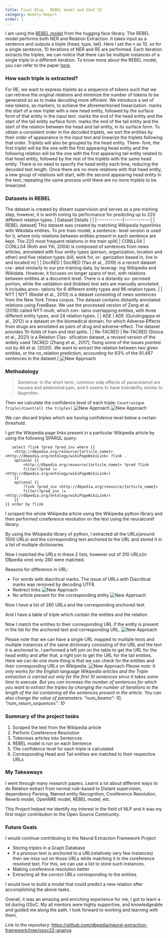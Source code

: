 ```yaml
---
title: Final Blog - REBEL model and GSoC'22
category: Weekly Report
order: 1
---
```


I am using the [REBEL model](https://huggingface.co/Babelscape/rebel-large) from the hugging face library. The REBEL model performs both NER and Relation Extraction. It takes input as a sentence and outputs a triple {head, type, tail}.
Here I set the n as 10, so for a single sentence, 10 iterations of NER and RE are performed. Each iteration extracts the triples, we can notice that there can be multiple instances of a single triple in a different iteration. To know more about the REBEL model, you can refer to the paper [here](https://aclanthology.org/2021.findings-emnlp.204.pdf).

### How each triple is extracted?
For RE, we want to express triplets as a sequence of tokens such that we can retrieve the original relations and minimize the number of tokens to be generated so as to make decoding more efficient. We introduce a set of new tokens, as markers, to achieve the aforementioned linearization. <triplet> marks the start of a new triplet with a new head entity, followed by the surface form of that entity in the input text. <subj> marks the end of the head entity and the start of the tail entity surface form. <obj> marks the end of the tail entity and the start of the relation between the head and tail entity, in its surface form. To obtain a consistent order in the decoded triplets, we sort the entities by their order of appearance in the input text and linearize the triplets following that order. Triplets will also be grouped by the head entity. There- fore, the first triplet will be the one with the first appearing head entity and the following relation will be the one with the first appearing tail entity related to that head entity, followed by the rest of the triplets with the same head entity. There is no need to specify the head entity each time, reducing the decoded text length. Once there are no more relations with that head entity, a new group of relations will start, with the second appearing head entity in the text, repeating the same process until there are no more triplets to be linearized. 

### Datasets in REBEL
The dataset is created by distant supervision and serves as a pre-training step, however, it is worth noting its performance for predicting up to 220 different relation types.
|   Dataset Details     | |
|-------------|-------------|
| REBEL dataset|   This dataset was created by matching Wikipedia hyperlinks with Wikidata entities. To pre-train model, a sentence- level version is used for it, where only relations between entities present in each sentence are kept. The 220 most frequent relations in the train split|
| CONLL04 | CONLL04 (Roth and Yih, 2004) is composed of sentences from news articles, annotated with four entity types (person, organization, location and other) and five relation types (kill, work for, or- ganization based in, live in and located in) |
| DocRED | DocRED (Yao et al., 2019) is a recent dataset cre- ated similarly to our pre-training data, by leverag- ing Wikipedia and Wikidata. However, it focuses on longer spans of text, with relations between entities at a document level. There is a distantly su- pervised portion, while the validation and (hidden) test sets are manually annotated. It includes anno- tations for 6 different entity types and 96 relation types. |
| NYT | NYT (Riedel et al., 2010) is a dataset consisting of news sentences from the New York Times corpus. The dataset contains distantly annotated relations using FreeBase. We use the processed version of Zeng et al. (2018) called NYT-multi, which con- tains overlapping entities, with three different entity types, and 24 relation types. |
| ADE | ADE (Gurulingappa et al., 2012) is a dataset on the biomedical domain, for which Adverse-Effects from drugs are annotated as pairs of drug and adverse-effect. The dataset provides 10-folds of train and test splits. |
| Re-TACRED | Re-TACRED (Stoica et al., 2021) is a Relation Clas- sification dataset, a revised version of the widely used TACRED (Zhang et al., 2017), fixing some of the issues pointed out by Alt et al. (2020). We want to extract the relation between two given entities, or the no_relation prediction, accounting for 63% of the 91,467 sentences in the dataset.|
![New Approach](https://ananyaiitbhilai.github.io/DBpedia_GSoC2022_Neural_Extraction_Framework/images/accuracyondiffdatasets.png)


### Methodology
> Sentence: in the short term, common side effects of paracetamol are nausea and abdominal pain, and it seems to have tolerability similar to ibuprofen.

Then we calculate the confidence level of each triple:
`Count(unique Triple)/Count(all the triples)`
![New Approach](https://ananyaiitbhilai.github.io/DBpedia_GSoC2022_Neural_Extraction_Framework/images/confidenceLevel.png)
![New Approach](https://ananyaiitbhilai.github.io/DBpedia_GSoC2022_Neural_Extraction_Framework/images/tabledf.png)


We can discard triples which are having confidence level below a certain threshold. 

I got the Wikipedia page links present in a particular Wikipedia article by using the following SPARQL query:
```
   select ?link ?pred ?pred_inv where {{
    <http://dbpedia.org/resource/{article_name}> <http://dbpedia.org/ontology/wikiPageWikiLink> ?link .
    optional {{
        <http://dbpedia.org/resource/{article_name}> ?pred ?link
        filter(?pred != <http://dbpedia.org/ontology/wikiPageWikiLink>)
    }}
    optional {{
        ?link ?pred_inv <http://dbpedia.org/resource/{article_name}>
        filter(?pred_inv != <http://dbpedia.org/ontology/wikiPageWikiLink>)
    }}
}} order by ?link
```

I scraped the whole Wikipedia article using the Wikipedia python library and then performed coreference resolution on the text using the neuralcoref library.

By using the Wikipedia library of python, I extracted all the URLs(around 1500 URLs) and the corresponding text anchored to the URL and stored it in a list of multiple dictionaries. 

Now I matched the URLs in these 2 lists, however out of 310 URLs(in DBpedia one) only 280 were matched. 

Reasons for difference in URL:
- For words with diacritical marks. The issue of URLs with Diacritical marks was removed by decoding UTF8.
- Redirect links
![New Approach](https://ananyaiitbhilai.github.io/DBpedia_GSoC2022_Neural_Extraction_Framework/images/uk.png)
- No article present for the corresponding entity
![New Approach](https://ananyaiitbhilai.github.io/DBpedia_GSoC2022_Neural_Extraction_Framework/images/antonia.png)

Now I have a list of 280 URLs and the corresponding anchored text. 

And I have a table of triple which contain the entities and the relation.

Now I match the entities to their corresponding URL if the entity is present in the list for the anchored text and corresponding URL.
![New Approach](https://ananyaiitbhilai.github.io/DBpedia_GSoC2022_Neural_Extraction_Framework/images/finaldftable.png)


Please note that we can have a single URL mapped to multiple texts and multiple instances of the same dictionary consisting of the URL and the text it is anchored to. I performed a left join on the table to get the URL for the head entity and after that, a right join to get the URL for the tail entities. Here we can do one more thing is that we can check for the entities and their corresponding URLs on Wikipedia.
![New Approach](https://ananyaiitbhilai.github.io/DBpedia_GSoC2022_Neural_Extraction_Framework/images/multipletextwithlinks.png)
*Please note: It only works for the English language Wikipedia articles and the Triple extraction is carried out only for the first 10 sentences since it takes some time to execute. But you can increase the number of sentences for which you want to extract the triples by changing the number of iterations to the length of the list containing all the sentences present in the article. You can also change the value of parameters:  "num_beams": 10,
    "num_return_sequences": 10*

### Summary of the project tasks
1. Scraped the text from the Wikipedia article
2. Perform Coreference Resolution
3. Tokenises articles into Sentences
4. REBEL model is run on each Sentence
5. The confidence level for each triple is calculated
6. Corresponding Head and Tail entities are matched to their respective URLs


### My Takeaways
I went through many research papers. Learnt a lot about different ways to do Relation extract from normal rule-based to Distant supervision, dependency Parsing, Named entity Recognition, Coreference Resolution, Reverb model, OpenNRE model, REBEL model, etc.

This Project helped me identify my interest in the field of NLP and it was my first major contribution to the Open Source Community.

### Future Goals
I would continue contributing to the Neural Extraction Framework Project
- Storing triples in a Graph Database
- If a pronoun text is anchored to a URL(relatively very few instances) then we miss out on those URLs while matching it in the coreference resolved text.  For this, we can use a list to store such instances.
- Making coreference resolution better
- Extracting all the correct URLs corresponding to the entities

I would love to build a model that could predict a new relation after accomplishing the above tasks.

Overall, it was an amazing and enriching experience for me, I got to learn a lot during GSoC. My all mentors were highly supportive, and knowledgeable and guided me along the path. I look forward to working and learning with them.

Link to the repositary: https://github.com/dbpedia/neural-extraction-framework/tree/gsoc22-ananya